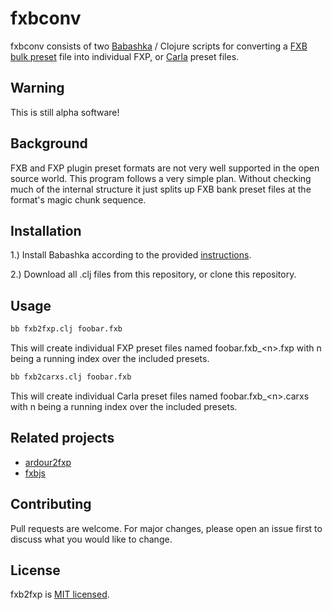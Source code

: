 # fxbconv

fxbconv consists of two [Babashka](https://github.com/borkdude/babashka) / Clojure scripts for converting a [FXB bulk preset](https://en.wikipedia.org/wiki/Virtual_Studio_Technology#Presets) file into individual FXP, or [Carla](https://github.com/falkTX/Carla) preset files.

## Warning

This is still alpha software!

## Background

FXB and FXP plugin preset formats are not very well supported in the open source world. This program follows a very simple plan. Without checking much of the internal structure it just splits up FXB bank preset files at the format's magic chunk sequence.

## Installation

1.) Install Babashka according to the provided [instructions](https://github.com/borkdude/babashka#installation).

2.) Download all .clj files from this repository, or clone this repository.

## Usage

```bash
bb fxb2fxp.clj foobar.fxb
```

This will create individual FXP preset files named foobar.fxb_&lt;n>.fxp with n being a running index over the included presets.

```bash
bb fxb2carxs.clj foobar.fxb
```

This will create individual Carla preset files named foobar.fxb_&lt;n>.carxs with n being a running index over the included presets.


## Related projects

* [ardour2fxp](https://github.com/spotlightkid/ardour2fxp)
* [fxbjs](https://github.com/zetadrums/fxbjs)

## Contributing

Pull requests are welcome. For major changes, please open an issue first to discuss what you would like to change.

## License

fxb2fxp is [MIT licensed](LICENSE).
